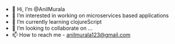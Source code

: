 - 👋 Hi, I’m @AnilMurala
- 👀 I’m interested in working on microservices based applications
- 🌱 I’m currently learning clojureScript
- 💞️ I’m looking to collaborate on ...
- 📫 How to reach me - anilmurala123@gmail.com

<!---
AnilMurala/AnilMurala is a ✨ special ✨ repository because its `README.md` (this file) appears on your GitHub profile.
You can click the Preview link to take a look at your changes.
--->
